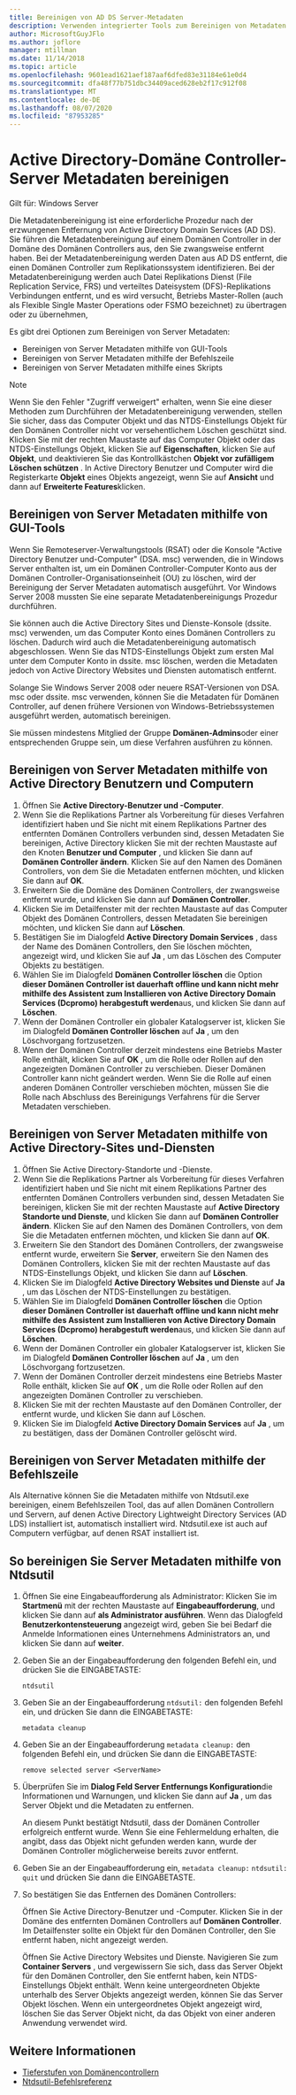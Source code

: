 ```yaml
---
title: Bereinigen von AD DS Server-Metadaten
description: Verwenden integrierter Tools zum Bereinigen von Metadaten von entfernten Domänen Controllern
author: MicrosoftGuyJFlo
ms.author: joflore
manager: mtillman
ms.date: 11/14/2018
ms.topic: article
ms.openlocfilehash: 9601ead1621aef187aaf6dfed83e31184e61e0d4
ms.sourcegitcommit: dfa48f77b751dbc34409aced628eb2f17c912f08
ms.translationtype: MT
ms.contentlocale: de-DE
ms.lasthandoff: 08/07/2020
ms.locfileid: "87953285"
---
```

# <a name="clean-up-active-directory-domain-controller-server-metadata"></a>Active Directory-Domäne Controller-Server Metadaten bereinigen

Gilt für: Windows Server

Die Metadatenbereinigung ist eine erforderliche Prozedur nach der erzwungenen Entfernung von Active Directory Domain Services (AD DS). Sie führen die Metadatenbereinigung auf einem Domänen Controller in der Domäne des Domänen Controllers aus, den Sie zwangsweise entfernt haben. Bei der Metadatenbereinigung werden Daten aus AD DS entfernt, die einen Domänen Controller zum Replikationssystem identifizieren. Bei der Metadatenbereinigung werden auch Datei Replikations Dienst (File Replication Service, FRS) und verteiltes Dateisystem (DFS)-Replikations Verbindungen entfernt, und es wird versucht, Betriebs Master-Rollen (auch als Flexible Single Master Operations oder FSMO bezeichnet) zu übertragen oder zu übernehmen,

Es gibt drei Optionen zum Bereinigen von Server Metadaten:

- Bereinigen von Server Metadaten mithilfe von GUI-Tools
- Bereinigen von Server Metadaten mithilfe der Befehlszeile
- Bereinigen von Server Metadaten mithilfe eines Skripts

> [!NOTE]
> Wenn Sie den Fehler "Zugriff verweigert" erhalten, wenn Sie eine dieser Methoden zum Durchführen der Metadatenbereinigung verwenden, stellen Sie sicher, dass das Computer Objekt und das NTDS-Einstellungs Objekt für den Domänen Controller nicht vor versehentlichem Löschen geschützt sind. Klicken Sie mit der rechten Maustaste auf das Computer Objekt oder das NTDS-Einstellungs Objekt, klicken Sie auf **Eigenschaften**, klicken Sie auf **Objekt**, und deaktivieren Sie das Kontrollkästchen **Objekt vor zufälligem Löschen schützen** . In Active Directory Benutzer und Computer wird die Registerkarte **Objekt** eines Objekts angezeigt, wenn Sie auf **Ansicht** und dann auf **Erweiterte Features**klicken.

## <a name="clean-up-server-metadata-using-gui-tools"></a>Bereinigen von Server Metadaten mithilfe von GUI-Tools

Wenn Sie Remoteserver-Verwaltungstools (RSAT) oder die Konsole "Active Directory Benutzer und-Computer" (DSA. msc) verwenden, die in Windows Server enthalten ist, um ein Domänen Controller-Computer Konto aus der Domänen Controller-Organisationseinheit (OU) zu löschen, wird der Bereinigung der Server Metadaten automatisch ausgeführt. Vor Windows Server 2008 mussten Sie eine separate Metadatenbereinigungs Prozedur durchführen.

Sie können auch die Active Directory Sites und Dienste-Konsole (dssite. msc) verwenden, um das Computer Konto eines Domänen Controllers zu löschen. Dadurch wird auch die Metadatenbereinigung automatisch abgeschlossen. Wenn Sie das NTDS-Einstellungs Objekt zum ersten Mal unter dem Computer Konto in dssite. msc löschen, werden die Metadaten jedoch von Active Directory Websites und Diensten automatisch entfernt.

Solange Sie Windows Server 2008 oder neuere RSAT-Versionen von DSA. msc oder dssite. msc verwenden, können Sie die Metadaten für Domänen Controller, auf denen frühere Versionen von Windows-Betriebssystemen ausgeführt werden, automatisch bereinigen.

Sie müssen mindestens Mitglied der Gruppe **Domänen-Admins**oder einer entsprechenden Gruppe sein, um diese Verfahren ausführen zu können.

## <a name="clean-up-server-metadata-using-activedirectory-users-and-computers"></a>Bereinigen von Server Metadaten mithilfe von Active Directory Benutzern und Computern

1. Öffnen Sie **Active Directory-Benutzer und -Computer**.
2. Wenn Sie die Replikations Partner als Vorbereitung für dieses Verfahren identifiziert haben und Sie nicht mit einem Replikations Partner des entfernten Domänen Controllers verbunden sind, dessen Metadaten Sie bereinigen, Active Directory klicken Sie mit der rechten Maustaste auf den Knoten **Benutzer und Computer** , und klicken Sie dann auf **Domänen Controller ändern**. Klicken Sie auf den Namen des Domänen Controllers, von dem Sie die Metadaten entfernen möchten, und klicken Sie dann auf **OK**.
3. Erweitern Sie die Domäne des Domänen Controllers, der zwangsweise entfernt wurde, und klicken Sie dann auf **Domänen Controller**.
4. Klicken Sie im Detailfenster mit der rechten Maustaste auf das Computer Objekt des Domänen Controllers, dessen Metadaten Sie bereinigen möchten, und klicken Sie dann auf **Löschen**.
5. Bestätigen Sie im Dialogfeld **Active Directory Domain Services** , dass der Name des Domänen Controllers, den Sie löschen möchten, angezeigt wird, und klicken Sie auf **Ja** , um das Löschen des Computer Objekts zu bestätigen.
6. Wählen Sie im Dialogfeld **Domänen Controller löschen** die Option **dieser Domänen Controller ist dauerhaft offline und kann nicht mehr mithilfe des Assistent zum Installieren von Active Directory Domain Services (Dcpromo) herabgestuft werden**aus, und klicken Sie dann auf **Löschen**.
7. Wenn der Domänen Controller ein globaler Katalogserver ist, klicken Sie im Dialogfeld **Domänen Controller löschen** auf **Ja** , um den Löschvorgang fortzusetzen.
8. Wenn der Domänen Controller derzeit mindestens eine Betriebs Master Rolle enthält, klicken Sie auf **OK** , um die Rolle oder Rollen auf den angezeigten Domänen Controller zu verschieben. Dieser Domänen Controller kann nicht geändert werden. Wenn Sie die Rolle auf einen anderen Domänen Controller verschieben möchten, müssen Sie die Rolle nach Abschluss des Bereinigungs Verfahrens für die Server Metadaten verschieben.

## <a name="clean-up-server-metadata-using-activedirectory-sites-and-services"></a>Bereinigen von Server Metadaten mithilfe von Active Directory-Sites und-Diensten

1. Öffnen Sie Active Directory-Standorte und -Dienste.
2. Wenn Sie die Replikations Partner als Vorbereitung für dieses Verfahren identifiziert haben und Sie nicht mit einem Replikations Partner des entfernten Domänen Controllers verbunden sind, dessen Metadaten Sie bereinigen, klicken Sie mit der rechten Maustaste auf **Active Directory Standorte und Dienste**, und klicken Sie dann auf **Domänen Controller ändern**. Klicken Sie auf den Namen des Domänen Controllers, von dem Sie die Metadaten entfernen möchten, und klicken Sie dann auf **OK**.
3. Erweitern Sie den Standort des Domänen Controllers, der zwangsweise entfernt wurde, erweitern Sie **Server**, erweitern Sie den Namen des Domänen Controllers, klicken Sie mit der rechten Maustaste auf das NTDS-Einstellungs Objekt, und klicken Sie dann auf **Löschen**.
4. Klicken Sie im Dialogfeld **Active Directory Websites und Dienste** auf **Ja** , um das Löschen der NTDS-Einstellungen zu bestätigen.
5. Wählen Sie im Dialogfeld **Domänen Controller löschen** die Option **dieser Domänen Controller ist dauerhaft offline und kann nicht mehr mithilfe des Assistent zum Installieren von Active Directory Domain Services (Dcpromo) herabgestuft werden**aus, und klicken Sie dann auf **Löschen**.
6. Wenn der Domänen Controller ein globaler Katalogserver ist, klicken Sie im Dialogfeld **Domänen Controller löschen** auf **Ja** , um den Löschvorgang fortzusetzen.
7. Wenn der Domänen Controller derzeit mindestens eine Betriebs Master Rolle enthält, klicken Sie auf **OK** , um die Rolle oder Rollen auf den angezeigten Domänen Controller zu verschieben.
8. Klicken Sie mit der rechten Maustaste auf den Domänen Controller, der entfernt wurde, und klicken Sie dann auf Löschen.
9. Klicken Sie im Dialogfeld **Active Directory Domain Services** auf **Ja** , um zu bestätigen, dass der Domänen Controller gelöscht wird.

## <a name="clean-up-server-metadata-using-the-command-line"></a>Bereinigen von Server Metadaten mithilfe der Befehlszeile

Als Alternative können Sie die Metadaten mithilfe von Ntdsutil.exe bereinigen, einem Befehlszeilen Tool, das auf allen Domänen Controllern und Servern, auf denen Active Directory Lightweight Directory Services (AD LDS) installiert ist, automatisch installiert wird. Ntdsutil.exe ist auch auf Computern verfügbar, auf denen RSAT installiert ist.

## <a name="to-clean-up-server-metadata-by-using-ntdsutil"></a>So bereinigen Sie Server Metadaten mithilfe von Ntdsutil

1. Öffnen Sie eine Eingabeaufforderung als Administrator: Klicken Sie im **Startmenü** mit der rechten Maustaste auf **Eingabeaufforderung**, und klicken Sie dann auf **als Administrator ausführen**. Wenn das Dialogfeld **Benutzerkontensteuerung** angezeigt wird, geben Sie bei Bedarf die Anmelde Informationen eines Unternehmens Administrators an, und klicken Sie dann auf **weiter**.
2. Geben Sie an der Eingabeaufforderung den folgenden Befehl ein, und drücken Sie die EINGABETASTE:

   `ntdsutil`

3. Geben Sie an der Eingabeaufforderung `ntdsutil:` den folgenden Befehl ein, und drücken Sie dann die EINGABETASTE:

   `metadata cleanup`

4. Geben Sie an der Eingabeaufforderung `metadata cleanup:` den folgenden Befehl ein, und drücken Sie dann die EINGABETASTE:

   `remove selected server <ServerName>`

5. Überprüfen Sie im **Dialog Feld Server Entfernungs Konfiguration**die Informationen und Warnungen, und klicken Sie dann auf **Ja** , um das Server Objekt und die Metadaten zu entfernen.

   An diesem Punkt bestätigt Ntdsutil, dass der Domänen Controller erfolgreich entfernt wurde. Wenn Sie eine Fehlermeldung erhalten, die angibt, dass das Objekt nicht gefunden werden kann, wurde der Domänen Controller möglicherweise bereits zuvor entfernt.

6. Geben Sie an der Eingabeaufforderung ein, `metadata cleanup:` `ntdsutil:` `quit` und drücken Sie dann die EINGABETASTE.

7. So bestätigen Sie das Entfernen des Domänen Controllers:

   Öffnen Sie Active Directory-Benutzer und -Computer. Klicken Sie in der Domäne des entfernten Domänen Controllers auf **Domänen Controller**. Im Detailfenster sollte ein Objekt für den Domänen Controller, den Sie entfernt haben, nicht angezeigt werden.

   Öffnen Sie Active Directory Websites und Dienste. Navigieren Sie zum **Container Servers** , und vergewissern Sie sich, dass das Server Objekt für den Domänen Controller, den Sie entfernt haben, kein NTDS-Einstellungs Objekt enthält. Wenn keine untergeordneten Objekte unterhalb des Server Objekts angezeigt werden, können Sie das Server Objekt löschen. Wenn ein untergeordnetes Objekt angezeigt wird, löschen Sie das Server Objekt nicht, da das Objekt von einer anderen Anwendung verwendet wird.

## <a name="see-also"></a>Weitere Informationen

* [Tieferstufen von Domänencontrollern](Demoting-Domain-Controllers-and-Domains--Level-200-.md)
* [Ntdsutil-Befehlsreferenz](/previous-versions/windows/it-pro/windows-server-2008-r2-and-2008/cc753343(v=ws.10))
